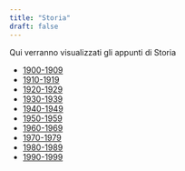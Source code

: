 ```yaml
---
title: "Storia"
draft: false
---
```


Qui verranno visualizzati gli appunti di Storia

* [1900-1909](1900-1909)
* [1910-1919](1910-1919)
* [1920-1929](1920-1929)
* [1930-1939](1930-1939)
* [1940-1949](1940-1949)
* [1950-1959](1950-1959)
* [1960-1969](1960-1969)
* [1970-1979](1970-1979)
* [1980-1989]()
* [1990-1999]()
